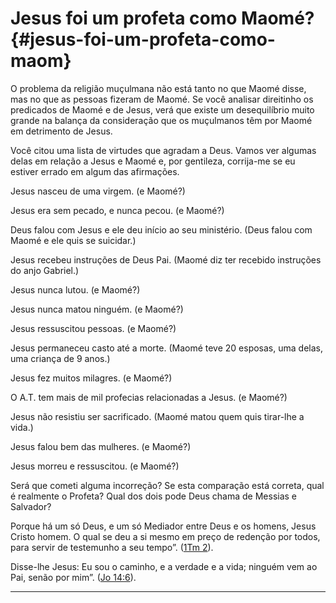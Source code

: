 # Jesus foi um profeta como Maomé? {#jesus-foi-um-profeta-como-maom}

O problema da religião muçulmana não está tanto no que Maomé disse, mas no que as pessoas fizeram de Maomé. Se você analisar direitinho os predicados de Maomé e de Jesus, verá que existe um desequilíbrio muito grande na balança da consideração que os muçulmanos têm por Maomé em detrimento de Jesus.

Você citou uma lista de virtudes que agradam a Deus. Vamos ver algumas delas em relação a Jesus e Maomé e, por gentileza, corrija-me se eu estiver errado em algum das afirmações.

Jesus nasceu de uma virgem. (e Maomé?)

Jesus era sem pecado, e nunca pecou. (e Maomé?)

Deus falou com Jesus e ele deu início ao seu ministério. (Deus falou com Maomé e ele quis se suicidar.)

Jesus recebeu instruções de Deus Pai. (Maomé diz ter recebido instruções do anjo Gabriel.)

Jesus nunca lutou. (e Maomé?)

Jesus nunca matou ninguém. (e Maomé?)

Jesus ressuscitou pessoas. (e Maomé?)

Jesus permaneceu casto até a morte. (Maomé teve 20 esposas, uma delas, uma criança de 9 anos.)

Jesus fez muitos milagres. (e Maomé?)

O A.T. tem mais de mil profecias relacionadas a Jesus. (e Maomé?)

Jesus não resistiu ser sacrificado. (Maomé matou quem quis tirar-lhe a vida.)

Jesus falou bem das mulheres. (e Maomé?)

Jesus morreu e ressuscitou. (e Maomé?)

Será que cometi alguma incorreção? Se esta comparação está correta, qual é realmente o Profeta? Qual dos dois pode Deus chama de Messias e Salvador?

Porque há um só Deus, e um só Mediador entre Deus e os homens, Jesus Cristo homem. O qual se deu a si mesmo em preço de redenção por todos, para servir de testemunho a seu tempo”. ([1Tm 2](http://bibliaonline.com.br/acf/1tm/2)).

Disse-lhe Jesus: Eu sou o caminho, e a verdade e a vida; ninguém vem ao Pai, senão por mim”. ([Jo 14:6](http://bibliaonline.com.br/acf/jo/14/6)).

*****